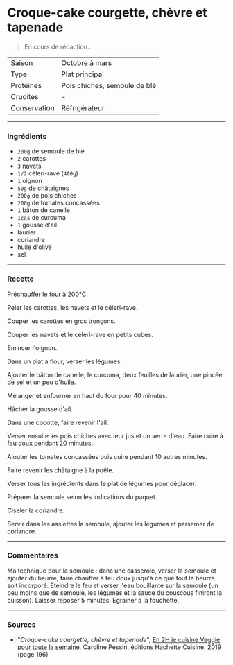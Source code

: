 # Croque-cake courgette, chèvre et tapenade

> En cours de rédaction...

| | |
|:---|:---|
| Saison | Octobre à mars |
| Type | Plat principal |
| Protéines | Pois chiches, semoule de blé |
| Crudités | - |
| Conservation | Réfrigérateur |

---

### Ingrédients

* `200g` de semoule de blé
* `2` carottes
* `3` navets
* `1/2` céleri-rave (`400g`)
* `1` oignon
* `50g` de châtaignes
* `200g` de pois chiches
* `200g` de tomates concassées
* `1` bâton de canelle
* `1cas` de curcuma
* `1` gousse d'ail
* laurier
* coriandre
* huile d'olive
* sel

---

### Recette

Préchauffer le four à 200°C.

Peler les carottes, les navets et le céleri-rave.

Couper les carottes en gros tronçons.

Couper les navets et le céleri-rave en petits cubes.

Emincer l'oignon.

Dans un plat à flour, verser les légumes.

Ajouter le bâton de canelle, le curcuma, deux feuilles de laurier, une pincée de sel et un peu d'huile.

Mélanger et enfourner en haut du four pour 40 minutes.

Hâcher la gousse d'ail.

Dans une cocotte, faire revenir l'ail.

Verser ensuite les pois chiches avec leur jus et un verre d'eau. Faire cuire à feu doux pendant 20 minutes.

Ajouter les tomates concassées puis cuire pendant 10 autres minutes.

Faire revenir les châtaigne à la poêle.

Verser tous les ingrédients dans le plat de légumes pour déglacer.

Préparer la semoule selon les indications du paquet.

Ciseler la coriandre.

Servir dans les assiettes la semoule, ajouter les légumes et parsemer de coriandre.

---

### Commentaires

Ma technique pour la semoule :  dans une casserole, verser la semoule et ajouter du beurre, faire chauffer à feu doux jusqu'à ce que tout le beurre soit incorporé. Eteindre le feu et verser l'eau bouillante sur la semoule (un peu moins que de semoule, les légumes et la sauce du couscous finiront la cuisson). Laisser reposer 5 minutes. Egrainer à la fouchette.

---

### Sources

* "*Croque-cake courgette, chèvre et tapenade*", [En 2H je cuisine Veggie pour toute la semaine](https://www.hachette-pratique.com/en-2h-je-cuisine-veggie-pour-toute-la-semaine-9782017059745), Caroline Pessin, éditions Hachette Cuisine, 2019 (page 196)